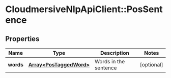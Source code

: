 # CloudmersiveNlpApiClient::PosSentence

## Properties
Name | Type | Description | Notes
------------ | ------------- | ------------- | -------------
**words** | [**Array&lt;PosTaggedWord&gt;**](PosTaggedWord.md) | Words in the sentence | [optional] 


